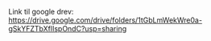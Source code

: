 Link til google drev: https://drive.google.com/drive/folders/1tGbLmWekWre0a-gSkYFZTbXflIspOndC?usp=sharing
